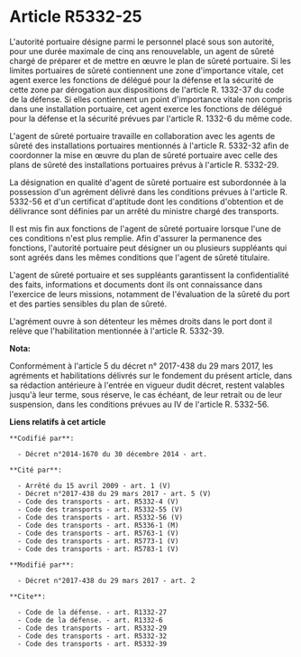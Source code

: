 # Article R5332-25

L'autorité portuaire désigne parmi le personnel placé sous son autorité, pour une durée maximale de cinq ans renouvelable, un
agent de sûreté chargé de préparer et de mettre en œuvre le plan de sûreté portuaire. Si les limites portuaires de sûreté
contiennent une zone d'importance vitale, cet agent exerce les fonctions de délégué pour la défense et la sécurité de cette
zone par dérogation aux dispositions de l'article R. 1332-37 du code de la défense. Si elles contiennent un point
d'importance vitale non compris dans une installation portuaire, cet agent exerce les fonctions de délégué pour la défense et
la sécurité prévues par l'article R. 1332-6 du même code. 

L'agent de sûreté portuaire travaille en collaboration avec les agents de sûreté des installations portuaires mentionnés à
l'article R. 5332-32 afin de coordonner la mise en œuvre du plan de sûreté portuaire avec celle des plans de sûreté des
installations portuaires prévus à l'article R. 5332-29. 

La désignation en qualité d'agent de sûreté portuaire est subordonnée à la possession d'un agrément délivré dans les
conditions prévues à l'article R. 5332-56 et d'un certificat d'aptitude dont les conditions d'obtention et de délivrance sont
définies par un arrêté du ministre chargé des transports. 

Il est mis fin aux fonctions de l'agent de sûreté portuaire lorsque l'une de ces conditions n'est plus remplie. Afin
d'assurer la permanence des fonctions, l'autorité portuaire peut désigner un ou plusieurs suppléants qui sont agréés dans les
mêmes conditions que l'agent de sûreté titulaire. 

L'agent de sûreté portuaire et ses suppléants garantissent la confidentialité des faits, informations et documents dont ils
ont connaissance dans l'exercice de leurs missions, notamment de l'évaluation de la sûreté du port et des parties sensibles
du plan de sûreté. 

L'agrément ouvre à son détenteur les mêmes droits dans le port dont il relève que l'habilitation mentionnée à l'article R.
5332-39.

**Nota:**

Conformément à l'article 5 du décret n° 2017-438 du 29 mars 2017, les agréments et habilitations délivrés sur le fondement du
présent article, dans sa rédaction antérieure à l'entrée en vigueur dudit décret, restent valables jusqu'à leur terme, sous
réserve, le cas échéant, de leur retrait ou de leur suspension, dans les conditions prévues au IV de l'article R. 5332-56.

**Liens relatifs à cet article**

	**Codifié par**:

	  - Décret n°2014-1670 du 30 décembre 2014 - art.

	**Cité par**:

	  - Arrêté du 15 avril 2009 - art. 1 (V)
	  - Décret n°2017-438 du 29 mars 2017 - art. 5 (V)
	  - Code des transports - art. R5332-4 (V)
	  - Code des transports - art. R5332-55 (V)
	  - Code des transports - art. R5332-56 (V)
	  - Code des transports - art. R5336-1 (M)
	  - Code des transports - art. R5763-1 (V)
	  - Code des transports - art. R5773-1 (V)
	  - Code des transports - art. R5783-1 (V)

	**Modifié par**:

	  - Décret n°2017-438 du 29 mars 2017 - art. 2

	**Cite**:

	  - Code de la défense. - art. R1332-27
	  - Code de la défense. - art. R1332-6
	  - Code des transports - art. R5332-29
	  - Code des transports - art. R5332-32
	  - Code des transports - art. R5332-39
